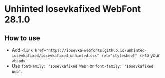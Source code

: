 # Unhinted Iosevkafixed WebFont 28.1.0

## How to use

- Add `<link href="https://iosevka-webfonts.github.io/unhinted-iosevkafixed/iosevkafixed-unhinted.css" rel="stylesheet" />` to your `<head>`.
- Use `fontFamily: 'Iosevkafixed Web'` or `font-family: 'Iosevkafixed Web'`.
